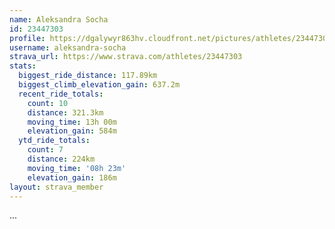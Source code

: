 ```yaml
---
name: Aleksandra Socha
id: 23447303
profile: https://dgalywyr863hv.cloudfront.net/pictures/athletes/23447303/14745546/4/large.jpg
username: aleksandra-socha
strava_url: https://www.strava.com/athletes/23447303
stats:
  biggest_ride_distance: 117.89km
  biggest_climb_elevation_gain: 637.2m
  recent_ride_totals:
    count: 10
    distance: 321.3km
    moving_time: 13h 00m
    elevation_gain: 584m
  ytd_ride_totals:
    count: 7
    distance: 224km
    moving_time: '08h 23m'
    elevation_gain: 186m
layout: strava_member
--- 
```

...
